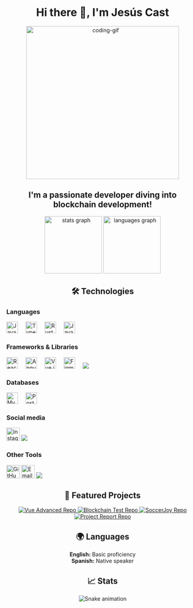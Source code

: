 <h1 align="center">Hi there 👋, I'm Jesús Cast</h1>
<p align="center">
  <img src="https://user-images.githubusercontent.com/74038190/225813708-98b745f2-7d22-48cf-9150-083f1b00d6c9.gif" alt="coding-gif" width="400" />
</p>
<h2 align="center">I'm a passionate developer diving into blockchain development!</h2>

<div align="center">
  <img src="https://github-readme-stats.vercel.app/api?username=jesus-imanol&hide_title=false&hide_rank=false&show_icons=true&include_all_commits=true&count_private=true&disable_animations=false&theme=dracula&locale=en&hide_border=false" height="150" alt="stats graph" />
  <img src="https://github-readme-stats.vercel.app/api/top-langs?username=jesus-imanol&locale=en&hide_title=false&layout=compact&card_width=320&langs_count=5&theme=dracula&hide_border=false" height="150" alt="languages graph" />
</div>

<h2 align="center">🛠️ Technologies</h2>

<h3 align="left">Languages</h3>
<div align="left">
  <img src="https://cdn.jsdelivr.net/gh/devicons/devicon/icons/javascript/javascript-original.svg" height="30" alt="JavaScript" />
  <img width="12" />
  <img src="https://cdn.jsdelivr.net/gh/devicons/devicon/icons/typescript/typescript-original.svg" height="30" alt="TypeScript" />
  <img width="12" />
  <img src="https://cdn.jsdelivr.net/gh/devicons/devicon/icons/rust/rust-original.svg" height="30" alt="Rust" />
  <img width="12" />
  <img src="https://cdn.jsdelivr.net/gh/devicons/devicon/icons/java/java-original.svg" height="30" alt="Java" />
</div>

<h3 align="left">Frameworks & Libraries</h3>
<div align="left">
  <img src="https://cdn.jsdelivr.net/gh/devicons/devicon/icons/react/react-original.svg" height="30" alt="React" />
  <img width="12" />
  <img src="https://cdn.jsdelivr.net/gh/devicons/devicon/icons/angularjs/angularjs-original.svg" height="30" alt="Angular" />
  <img width="12" />
  <img src="https://cdn.jsdelivr.net/gh/devicons/devicon/icons/vuejs/vuejs-original.svg" height="30" alt="Vue.js" />
  <img width="12" />
  <img src="https://cdn.jsdelivr.net/gh/devicons/devicon/icons/figma/figma-original.svg" height="30" alt="Figma" />
  <img width="12" />
  <img src="https://cdn.jsdelivr.net/gh/devicons/devicon@latest/icons/tailwindcss/tailwindcss-original.svg" />
  <img width="12" />
          
</div>

<h3 align="left">Databases</h3>
<div align="left">
  <img src="https://cdn.jsdelivr.net/gh/devicons/devicon/icons/mysql/mysql-original.svg" height="30" alt="MySQL" />
  <img width="12" />
  <img src="https://cdn.jsdelivr.net/gh/devicons/devicon/icons/postgresql/postgresql-original.svg" height="30" alt="PostgreSQL" />
</div>
<h3 align="left">Social media</h3>
<div align="left">
    <a href="https://www.instagram.com/chuysscc/"><img src="https://img.shields.io/static/v1?message=Instagram&logo=instagram&label=&color=E4405F&logoColor=white&labelColor=&style=for-the-badge" height="35" alt="instagram logo"  /></a>
   <a href="https://www.facebook.com/profile.php?id=61555328035149">
            <img src="https://cdn.jsdelivr.net/gh/devicons/devicon@latest/icons/facebook/facebook-original.svg" />
          </a>
</div>
<h3 align="left">Other Tools</h3>
<div align="left">
  <img src="https://img.shields.io/static/v1?message=GitHub&logo=github&label=&color=181717&logoColor=white&labelColor=&style=for-the-badge" height="35" alt="GitHub" />
  <img src="https://img.shields.io/static/v1?message=Gmail&logo=gmail&label=&color=D14836&logoColor=white&labelColor=&style=for-the-badge" height="35" alt="Email" />
  <img src="https://cdn.jsdelivr.net/gh/devicons/devicon@latest/icons/amazonwebservices/amazonwebservices-original-wordmark.svg" />
          
</div>

<h2 align="center">🚀 Featured Projects</h2>
<div align="center">
  <a href="https://github.com/jesus-imanol/vue_advanced">
    <img src="https://github-readme-stats.vercel.app/api/pin/?username=jesus-imanol&repo=vue_advanced&theme=radical" alt="Vue Advanced Repo" />
  </a>
  <a href="https://github.com/jesus-imanol/Blockchain-complaint">
    <img src="https://github-readme-stats.vercel.app/api/pin/?username=jesus-imanol&repo=Blockchain-complaint&theme=radical" alt="Blockchain Test Repo" />
  </a>
  <a href="https://github.com/jesus-imanol/soccerjoy">
    <img src="https://github-readme-stats.vercel.app/api/pin/?username=jesus-imanol&repo=soccerjoy&theme=radical" alt="SoccerJoy Repo" />
  </a>
  <a href="https://github.com/jesus-imanol/frontend-el-primo-workshop">
    <img src="https://github-readme-stats.vercel.app/api/pin/?username=jesus-imanol&repo=frontend-el-primo-workshop&theme=radical" alt="Project Report Repo" />
  </a>
</div>

<h2 align="center">🌍 Languages</h2>
<p align="center">
  <strong>English:</strong> Basic proficiency<br />
  <strong>Spanish:</strong> Native speaker
</p>

<h2 align="center">📈 Stats</h2>
<div align="center">
  <img src="https://raw.githubusercontent.com/maurodesouza/maurodesouza/output/snake.svg" alt="Snake animation" />
</div>
